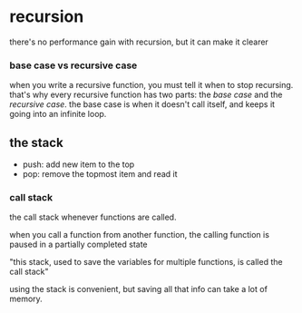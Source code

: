 # recursion
there's no performance gain with recursion, but it can make it clearer

### base case vs recursive case
when you write a recursive function, you must tell it when to stop recursing. that's why every recursive function has two parts: the *base case* and the *recursive case*. the base case is when it doesn't call itself, and keeps it going into an infinite loop.

## the stack
- push: add new item to the top
- pop: remove the topmost item and read it

### call stack
the call stack whenever functions are called.

when you call a function from another function, the calling function is paused in a partially completed state

"this stack, used to save the variables for multiple functions, is called the call stack"

using the stack is convenient, but saving all that info can take a lot of memory.